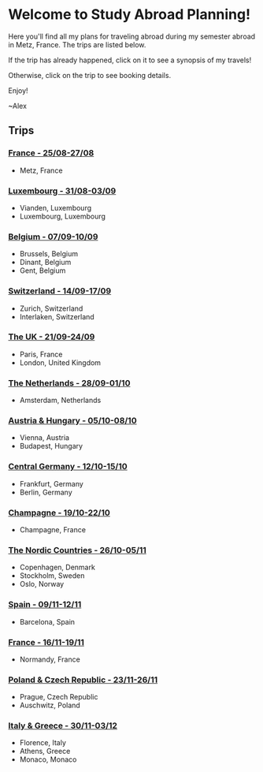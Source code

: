 # Welcome to Study Abroad Planning!
Here you'll find all my plans for traveling abroad during my semester abroad in Metz, France. The trips are listed below.

If the trip has already happened, click on it to see a synopsis of my travels!

Otherwise, click on the trip to see booking details.

Enjoy!

~Alex

## Trips
### [France - 25/08-27/08](https://alexhrao.github.io/TravelPlans/trips/01/Details.html "France")
- Metz, France

### [Luxembourg - 31/08-03/09](https://alexhrao.github.io/TravelPlans/trips/02/Details.html "Luxembourg")
- Vianden, Luxembourg
- Luxembourg, Luxembourg

### [Belgium - 07/09-10/09](https://alexhrao.github.io/TravelPlans/trips/03/Details.html "Belgium")
- Brussels, Belgium
- Dinant, Belgium
- Gent, Belgium

### [Switzerland - 14/09-17/09](https://alexhrao.github.io/TravelPlans/trips/04/Details.html "Switzerland")
- Zurich, Switzerland
- Interlaken, Switzerland

### [The UK - 21/09-24/09](https://alexhrao.github.io/TravelPlans/trips/05/Details.html "The United Kingdom")
- Paris, France
- London, United Kingdom

### [The Netherlands - 28/09-01/10](https://alexhrao.github.io/TravelPlans/trips/06/Details.html "The Netherlands")
- Amsterdam, Netherlands

### [Austria & Hungary - 05/10-08/10](https://alexhrao.github.io/TravelPlans/trips/07/Details.txt "Austria & Hungary")
- Vienna, Austria
- Budapest, Hungary

### [Central Germany - 12/10-15/10](https://alexhrao.github.io/TravelPlans/trips/08/Details.txt "Central Germany")
- Frankfurt, Germany
- Berlin, Germany

### [Champagne - 19/10-22/10](https://alexhrao.github.io/TravelPlans/trips/09/Details.txt "Champagne")
- Champagne, France

### [The Nordic Countries - 26/10-05/11](https://alexhrao.github.io/TravelPlans/trips/10/Details.txt "Nordic Countries")
- Copenhagen, Denmark
- Stockholm, Sweden
- Oslo, Norway
  
### [Spain - 09/11-12/11](https://alexhrao.github.io/TravelPlans/trips/11/Details.txt "Spain")
- Barcelona, Spain
  
### [France - 16/11-19/11](https://alexhrao.github.io/TravelPlans/trips/12/Details.txt "France - Part II")
- Normandy, France
    
### [Poland & Czech Republic - 23/11-26/11](https://alexhrao.github.io/TravelPlans/trips/13/Details.txt "Poland & Czech Republic")
- Prague, Czech Republic
- Auschwitz, Poland

### [Italy & Greece - 30/11-03/12](https://alexhrao.github.io/TravelPlans/trips/14/Details.txt "Italy")
- Florence, Italy
- Athens, Greece
- Monaco, Monaco
